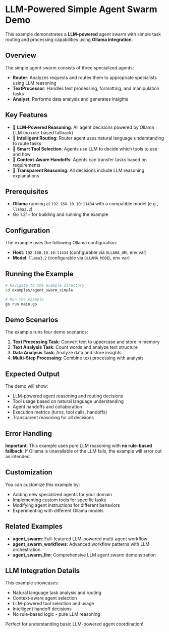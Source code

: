 # LLM-Powered Simple Agent Swarm Demo

This example demonstrates a **LLM-powered** agent swarm with simple task routing and processing capabilities using **Ollama integration**.

## Overview

The simple agent swarm consists of three specialized agents:

- **Router**: Analyzes requests and routes them to appropriate specialists using LLM reasoning
- **TextProcessor**: Handles text processing, formatting, and manipulation tasks
- **Analyst**: Performs data analysis and generates insights

## Key Features

- 🧠 **LLM-Powered Reasoning**: All agent decisions powered by Ollama LLM (no rule-based fallback)
- 🎯 **Intelligent Routing**: Router agent uses natural language understanding to route tasks
- 🔧 **Smart Tool Selection**: Agents use LLM to decide which tools to use and how
- 🔄 **Context-Aware Handoffs**: Agents can transfer tasks based on requirements
- 💭 **Transparent Reasoning**: All decisions include LLM reasoning explanations

## Prerequisites

- **Ollama** running at `192.168.10.10:11434` with a compatible model (e.g., `llama3.2`)
- Go 1.21+ for building and running the example

## Configuration

The example uses the following Ollama configuration:
- **Host**: `192.168.10.10:11434` (configurable via `OLLAMA_URL` env var)
- **Model**: `llama3.2` (configurable via `OLLAMA_MODEL` env var)

## Running the Example

```bash
# Navigate to the example directory
cd examples/agent_swarm_simple

# Run the example
go run main.go
```

## Demo Scenarios

The example runs four demo scenarios:

1. **Text Processing Task**: Convert text to uppercase and store in memory
2. **Text Analysis Task**: Count words and analyze text structure
3. **Data Analysis Task**: Analyze data and store insights
4. **Multi-Step Processing**: Combine text processing with analysis

## Expected Output

The demo will show:
- LLM-powered agent reasoning and routing decisions
- Tool usage based on natural language understanding
- Agent handoffs and collaboration
- Execution metrics (turns, tool calls, handoffs)
- Transparent reasoning for all decisions

## Error Handling

**Important**: This example uses pure LLM reasoning with **no rule-based fallback**. If Ollama is unavailable or the LLM fails, the example will error out as intended.

## Customization

You can customize this example by:
- Adding new specialized agents for your domain
- Implementing custom tools for specific tasks
- Modifying agent instructions for different behaviors
- Experimenting with different Ollama models

## Related Examples

- **agent_swarm**: Full-featured LLM-powered multi-agent workflow
- **agent_swarm_workflows**: Advanced workflow patterns with LLM orchestration
- **agent_swarm_llm**: Comprehensive LLM agent swarm demonstration

## LLM Integration Details

This example showcases:
- Natural language task analysis and routing
- Context-aware agent selection
- LLM-powered tool selection and usage
- Intelligent handoff decisions
- No rule-based logic - pure LLM reasoning

Perfect for understanding basic LLM-powered agent coordination!
